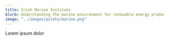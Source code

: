 ```yaml
---
title: Irish Marine Institute
blurb: Understanding the marine environment for renewable energy production
image: "../images/pilots/marine.png"
---
```


Lorem ipsum dolor

